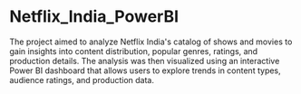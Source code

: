 # Netflix_India_PowerBI

The project aimed to analyze Netflix India's catalog of shows and movies to gain insights into content distribution, popular genres, ratings, and production details. The analysis was then visualized using an interactive Power BI dashboard that allows users to explore trends in content types, audience ratings, and production data.
